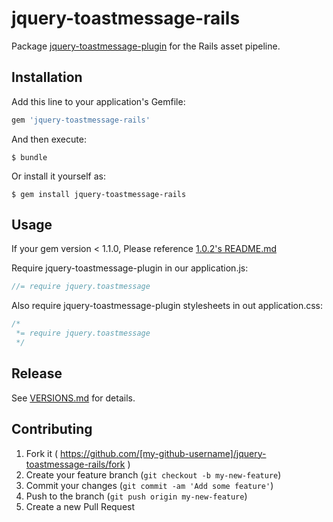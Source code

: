 # jquery-toastmessage-rails

Package [jquery-toastmessage-plugin](http://akquinet.github.io/jquery-toastmessage-plugin/) for the Rails asset pipeline.

## Installation

Add this line to your application's Gemfile:

```ruby
gem 'jquery-toastmessage-rails'
```

And then execute:

    $ bundle

Or install it yourself as:

    $ gem install jquery-toastmessage-rails

## Usage

If your gem version < 1.1.0, Please reference [1.0.2's README.md](https://github.com/reyesyang/jquery-toastmessage-rails/blob/v1.0.2/README.md)

Require jquery-toastmessage-plugin in our application.js:

```javascript
//= require jquery.toastmessage 
```

Also require jquery-toastmessage-plugin stylesheets in out application.css:

```css
/*
 *= require jquery.toastmessage
 */
```
## Release

See [VERSIONS.md](VERSIONS.md) for details.

## Contributing

1. Fork it ( https://github.com/[my-github-username]/jquery-toastmessage-rails/fork )
2. Create your feature branch (`git checkout -b my-new-feature`)
3. Commit your changes (`git commit -am 'Add some feature'`)
4. Push to the branch (`git push origin my-new-feature`)
5. Create a new Pull Request
